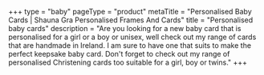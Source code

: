 +++
type = "baby"
pageType = "product"
metaTitle = "Personalised Baby Cards | Shauna Gra Personalised Frames And Cards"
title = "Personalised baby cards"
description = "Are you looking for a new baby card that is personalised for a girl or a boy or unisex, well check out my range of cards that are handmade in Ireland. I am sure to have one that suits to make the perfect keepsake baby card. Don't forget to check out my range of personalised Christening cards too suitable for a girl, boy or twins."
+++
